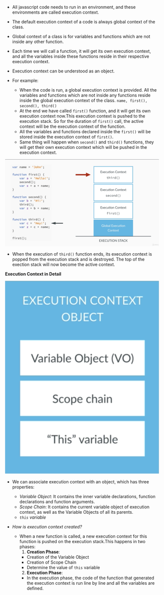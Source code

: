 * All javascript code needs to run in an environment, and these environments are called execution context.
* The default execution context of a code is always global context of the class. 
* Global context of a class is for variables and functions which are not inside any other function.
* Each time we will call a function, it will get its own execution context, and all the variables inside these functions reside in their respective execution context.
* Execution context can be understood as an object.


* For example:
  * When the code is run, a global execution context is provided. All the variables and functions which are not inside any functions reside inside the global execution context of the class. ```name, first(), second(), third()```
  * At the end we have called  ```first()``` function, and it will get its own execution context now.This execution context is pushed to the execution stack. So for the duration of ```first()``` call, the active context will be the execution context of the function.
  * All the variables and functions declared inside the ```first()``` will be stored inside the execution context of ```first()```.
  * Same thing will happen when ```second()``` and ```third()``` functions, they will get their own execution context which will be pushed in the execution context.

![alt text](https://github.com/shubhamgupta2901/javascript-notes/blob/master/assets/Screen%20Shot%202019-05-14%20at%2011.02.32.png "")

  *  When the execution of ```third()``` function ends, its execution context is popped from the execution stack and is destroyed. The top of the exection stack will now become the active context. 
  
**Execution Context in Detail**

![alt text](https://github.com/shubhamgupta2901/javascript-notes/blob/master/assets/Execution%20Context%20in%20detail.png "")

* We can associate execution context with an object, which has three properties:
  * *Variable Object*: It contains the inner variable declarations, function declarations and function arguments.
  * *Scope Chain*: It contains the current variable object of execution context, as well as the Variable Objects of all its parents.
  * *```this``` variable*

* *How is execution context created?*
  * When a new function is called, a new execution context for this function is pushed on the execution stack.This happens in two phases: 
    1. **Creation Phase**:
      * Creation of the Variable Object
      * Creation of Scope Chain
      * Determine the value of ```this``` variable
    2. **Execution Phase**: 
      * In the execution phase, the code of the function that generated the execution context is run line by line and all the variables are defined.
      
    
